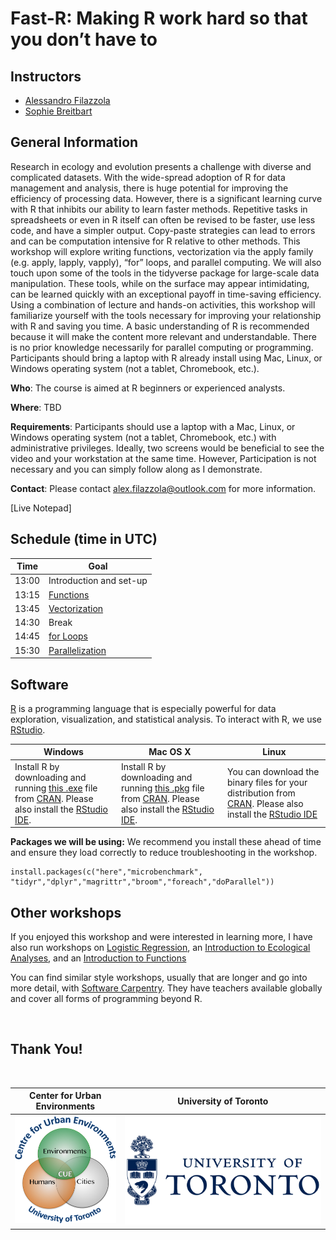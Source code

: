 # Fast-R: Making R work hard so that you don’t have to

## Instructors
- [Alessandro Filazzola](http://www.filazzola.info) 
- [Sophie Breitbart](https://sophiebreitbart.wordpress.com/)

## General Information

Research in ecology and evolution presents a challenge with diverse and complicated datasets. With the wide-spread adoption of R for data management and analysis, there is huge potential for improving the efficiency of processing data. However, there is a significant learning curve with R that inhibits our ability to learn faster methods. Repetitive tasks in spreadsheets or even in R itself can often be revised to be faster, use less code, and have a simpler output. Copy-paste strategies can lead to errors and can be computation intensive for R relative to other methods. This workshop will explore writing functions, vectorization via the apply family (e.g. apply, lapply, vapply), “for” loops, and parallel computing. We will also touch upon some of the tools in the tidyverse package for large-scale data manipulation. These tools, while on the surface may appear intimidating, can be learned quickly with an exceptional payoff in time-saving efficiency. Using a combination of lecture and hands-on activities, this workshop will familiarize yourself with the tools necessary for improving your relationship with R and saving you time. A basic understanding of R is recommended because it will make the content more relevant and understandable. There is no prior knowledge necessarily for parallel computing or programming. Participants should bring a laptop with R already install using Mac, Linux, or Windows operating system (not a tablet, Chromebook, etc.). 

**Who**: The course is aimed at R beginners or experienced analysts.

**Where**: TBD

**Requirements**: Participants should use a laptop with a Mac, Linux, or Windows operating system (not a tablet, Chromebook, etc.) with administrative privileges. Ideally, two screens would be beneficial to see the video and your workstation at the same time. However, Participation is not necessary and you can simply follow along as I demonstrate. 

**Contact**: Please contact alex.filazzola@outlook.com for more information.

[Live Notepad]


## Schedule (time in UTC)


Time   | Goal
-------|------------
13:00   | Introduction and set-up
13:15 | [Functions](Functions/Functions.html)
13:45 | [Vectorization](Vectorization/vectorization.html)
14:30 | Break
14:45  | [for Loops](forloops/forLoops.html)
15:30  | [Parallelization](Parallelization/parallelization.html)


## Software

[R](http://www.r-project.org/) is a programming language that is especially powerful for data exploration, visualization, and statistical analysis. To interact with R, we use [RStudio](http://www.rstudio.com/).


Windows        |   Mac OS  X   |      Linux
---------------|---------------|---------------
Install R by downloading and running [this .exe](http://cran.r-project.org/bin/windows/base/release.htm) file from [CRAN](http://cran.r-project.org/index.html). Please also install the [RStudio IDE](http://www.rstudio.com/ide/download/desktop).| Install R by downloading and running [this .pkg](http://cran.r-project.org/bin/macosx/R-latest.pkg) file from [CRAN](http://cran.r-project.org/index.html). Please also install the [RStudio IDE](http://www.rstudio.com/ide/download/desktop).|You can download the binary files for your distribution from [CRAN](http://cran.r-project.org/index.html). Please also install the [RStudio IDE](http://www.rstudio.com/ide/download/desktop)


**Packages we will be using:** We recommend you install these ahead of time and ensure they load correctly to reduce troubleshooting in the workshop. 
```{r eval= FALSE}
install.packages(c("here","microbenchmark", "tidyr","dplyr","magrittr","broom","foreach","doParallel"))

```



## Other workshops

If you enjoyed this workshop and were interested in learning more, I have also run workshops on [Logistic Regression](https://github.com/afilazzola/CUELogisticRegression), an [Introduction to Ecological Analyses](https://afilazzola.github.io/UoA.CommunityAnalyses.2018/), and an [Introduction to Functions](https://afilazzola.github.io/Intro2Functions/)

You can find similar style workshops, usually that are longer and go into more detail, with [Software Carpentry](https://software-carpentry.org/). They have teachers available globally and cover all forms of programming beyond R. 

<br>

## Thank You!

<br>

 Center for Urban Environments         |  University of Toronto
:-------------------------------------:|:-------------------------:
![](images/CUElogo.png)                |  ![](images/UoT.png)
 
